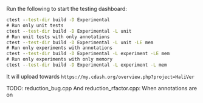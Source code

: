 Run the following to start the testing dashboard:
```cmd
ctest --test-dir build -D Experimental
# Run only unit tests
ctest --test-dir build -D Experimental -L unit
# Run unit tests with only annotations
ctest --test-dir build -D Experimental -L unit -LE mem
# Run only experiments with annotations
ctest --test-dir build -D Experimental -L experiment -LE mem
# Run only experiments with only memory
ctest --test-dir build -D Experimental -L experiment -L mem
```



It will upload towards `https://my.cdash.org/overview.php?project=HaliVer`



TODO:
reduction_bug.cpp
And reduction_rfactor.cpp: When annotations are on